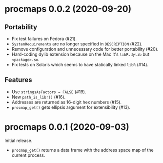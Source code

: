 # procmaps 0.0.2 (2020-09-20)

## Portability

- Fix test failures on Fedora (#21).
- `SystemRequirements` are no longer specified in `DESCRIPTION` (#22).
- Remove configuration and unnecessary code for better portability (#20).
- Hard-coding dylib extension because on the Mac it's `libR.dylib` but `<package>.so`.
- Fix tests on Solaris which seems to have statically linked `libR` (#14).

## Features

- Use `stringsAsFactors = FALSE` (#19).
- New `path_is_libr()` (#16).
- Addresses are returned as 16-digit hex numbers (#15).
- `procmap_get()` gets ellipsis argument for extensibility (#13).


# procmaps 0.0.1 (2020-09-03)

Initial release.

- `procmap_get()` returns a data frame with the address space map of the current process.
